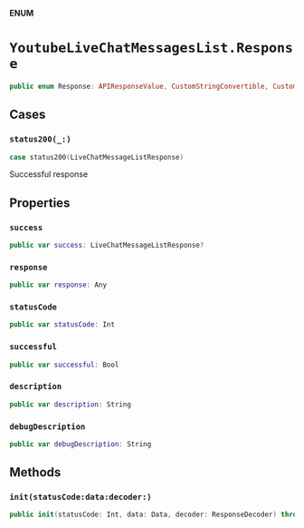 **ENUM**

# `YoutubeLiveChatMessagesList.Response`

```swift
public enum Response: APIResponseValue, CustomStringConvertible, CustomDebugStringConvertible
```

## Cases
### `status200(_:)`

```swift
case status200(LiveChatMessageListResponse)
```

Successful response

## Properties
### `success`

```swift
public var success: LiveChatMessageListResponse?
```

### `response`

```swift
public var response: Any
```

### `statusCode`

```swift
public var statusCode: Int
```

### `successful`

```swift
public var successful: Bool
```

### `description`

```swift
public var description: String
```

### `debugDescription`

```swift
public var debugDescription: String
```

## Methods
### `init(statusCode:data:decoder:)`

```swift
public init(statusCode: Int, data: Data, decoder: ResponseDecoder) throws
```
